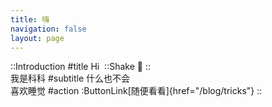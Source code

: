 ```yaml
---
title: 嗨
navigation: false
layout: page
---
```


::Introduction
#title
Hi&nbsp;
  ::Shake
  👋
  ::
<br />
我是科科
#subtitle
什么也不会<br />
喜欢睡觉
#action
:ButtonLink[随便看看]{href="/blog/tricks"}
::